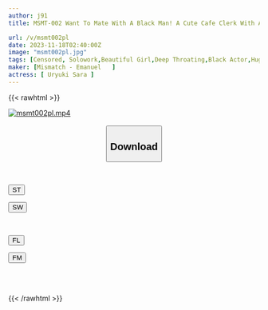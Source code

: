 ```yaml
---
author: j91
title: MSMT-002 Want To Mate With A Black Man! A Cute Cafe Clerk With A Big Smile And A Cheerful Girl Gets A Big Cum With Her Black Cock Sara Uruki

url: /v/msmt002pl
date: 2023-11-18T02:40:00Z
image: "msmt002pl.jpg"
tags: [Censored, Solowork,Beautiful Girl,Deep Throating,Black Actor,Huge Cock]
maker: [Mismatch - Emanuel   ]
actress: [ Uryuki Sara ]
---
```



{{< rawhtml >}}

<div class="video" data-videoid="rxw7YZqL8OIbzYQ">
    <a href="javascript:;">
        <img src="/v/msmt002pl/msmt002pl.jpg" width="WIDTH" height="HEIGHT" alt="msmt002pl.mp4" loading="lazy">
    </a>
</div>

<script type="text/javascript" src="https://j91.asia/asset/on-demand-st.js"></script>

<br>
  <link rel="stylesheet" href="https://j91.asia/asset/bs5.css">
  
  <center>
  <button class="btn btn-primary" type="button" data-bs-toggle="collapse" data-bs-target=".multi-collapse" aria-expanded="false" aria-controls="multiCollapseExample1 multiCollapseExample2"><h2>Download</h2></button></center>
</p>
<div class="row">
  <div class="col">
    <div class="collapse multi-collapse" id="multiCollapseExample1">
      <div class="card card-body">
	      	      <br>
<div class="buttons">  
<p><a href="https://streamtape.to/v/rxw7YZqL8OIbzYQ" target="_blank"><button class="btn-hover color-3"><i class="fa fa-download"></i> ST</button></a></p>
<p><a href="https://sfastwish.com/ih2kx3whprxg" target="_blank"><button class="btn-hover color-2"><i class="fa fa-download"></i> SW</button></a></p></div>
    </div>
  </div>
</div>
  <div class="col">
    <div class="collapse multi-collapse" id="multiCollapseExample2">
      <div class="card card-body">
	      <br>
<div class="buttons">
<p><a href="javascript:;" target="_blank"><button class="btn-hover color-9"><i class="fa fa-download"></i> FL</button></a></p>
<p><a href="javascript:;" target="_blank"><button class="btn-hover color-8"><i class="fa fa-download"></i> FM</button></a></p></div>
<br><br>
      </div>
    </div>
  </div>
</div>

{{< /rawhtml >}}
